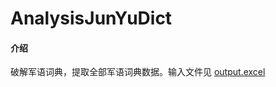 # AnalysisJunYuDict

#### 介绍
破解军语词典，提取全部军语词典数据。输入文件见 [output.excel](https://github.com/Kybs0/AnalysisJunYuDict/tree/master/output/output.excel)

